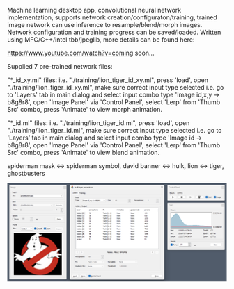 Machine learning desktop app, convolutional neural network implementation, supports network creation/configuraton/training, trained image network can use inference to resample/blend/morph images. Network configuration and training progress can be saved/loaded. Written using MFC/C++/intel tbb/jpeglib, more details can be found here:

https://www.youtube.com/watch?v=coming soon...

Supplied 7 pre-trained network files:

"*_id_xy.ml" files: i.e. "./training/lion_tiger_id_xy.ml", press 'load', open "./training/lion_tiger_id_xy.ml", make sure correct input type selected i.e. go to 'Layers' tab in main dialog and select input combo type 'Image id,x,y -> b8g8r8', open 'Image Panel' via 'Control Panel', select 'Lerp' from 'Thumb Src' combo, press 'Animate' to view morph animation.

"*_id.ml" files: i.e. "./training/lion_tiger_id.ml", press 'load', open "./training/lion_tiger_id.ml", make sure correct input type selected i.e. go to 'Layers' tab in main dialog and select input combo type 'Image id -> b8g8r8', open 'Image Panel' via 'Control Panel', select 'Lerp' from 'Thumb Src' combo, press 'Animate' to view blend animation.

spiderman mask <-> spiderman symbol, david banner <-> hulk, lion <-> tiger, ghostbusters

![Alt text](/training/training.png?raw=true "NN trained on Ghostbusters logo")
